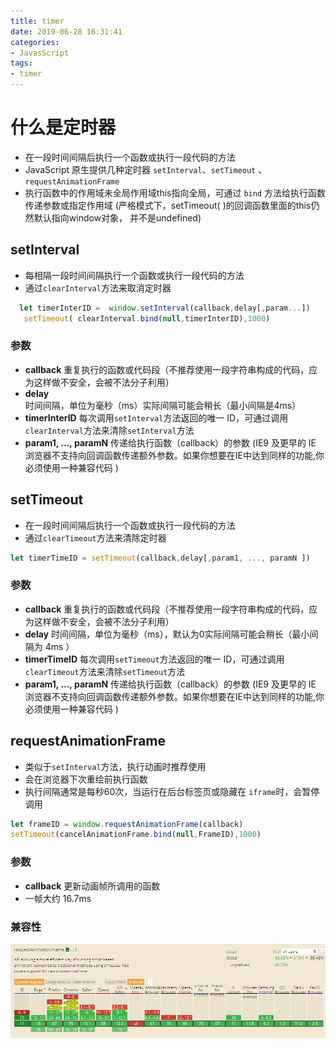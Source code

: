 ```yaml
---
title: timer
date: 2019-06-28 16:31:41
categories:
- JavasScript
tags:
- timer
---
```

# 什么是定时器
- 在一段时间间隔后执行一个函数或执行一段代码的方法
- JavaScript 原生提供几种定时器 `setInterval`、`setTimeout` 、`requestAnimationFrame` 
- 执行函数中的作用域未全局作用域this指向全局，可通过 `bind` 方法给执行函数传递参数或指定作用域 (严格模式下，setTimeout( )的回调函数里面的this仍然默认指向window对象， 并不是undefined)

## setInterval
- 每相隔一段时间间隔执行一个函数或执行一段代码的方法
- 通过`clearInterval`方法来取消定时器
```javascript
  let timerInterID =  window.setInterval(callback,delay[,param...])
   setTimeout( clearInterval.bind(null,timerInterID),1000)
```
### 参数 

- **callback** 重复执行的函数或代码段（不推荐使用一段字符串构成的代码，应为这样做不安全，会被不法分子利用）
- **delay** 时间间隔，单位为毫秒（ms）实际间隔可能会稍长（最小间隔是4ms）
- **timerInterID** 每次调用`setInterval`方法返回的唯一 ID，可通过调用 `clearInterval`方法来清除`setInterval`方法
- **param1, ..., paramN** 传递给执行函数（callback）的参数 (<label>IE9 及更早的 IE 浏览器不支持向回调函数传递额外参数。如果你想要在IE中达到同样的功能,你必须使用一种兼容代码</label> )



## setTimeout
- 在一段时间间隔后执行一个函数或执行一段代码的方法
- 通过`clearTimeout`方法来清除定时器
```javascript
let timerTimeID = setTimeout(callback,delay[,param1, ..., paramN ])
```

### 参数

- **callback** 重复执行的函数或代码段（不推荐使用一段字符串构成的代码，应为这样做不安全，会被不法分子利用）
- **delay** 时间间隔，单位为毫秒（ms），默认为0实际间隔可能会稍长（最小间隔为 4ms ）
- **timerTimeID** 每次调用`setTimeout`方法返回的唯一 ID，可通过调用 `clearTimeout`方法来清除`setTimeout`方法
- **param1, ..., paramN** 传递给执行函数（callback）的参数 (<label>IE9 及更早的 IE 浏览器不支持向回调函数传递额外参数。如果你想要在IE中达到同样的功能,你必须使用一种兼容代码</label> )


## requestAnimationFrame

- 类似于`setInterval`方法，执行动画时推荐使用
- 会在浏览器下次重绘前执行函数
- 执行间隔通常是每秒60次，当运行在后台标签页或隐藏在 `iframe`时，会暂停调用
```javascript
let frameID = window.requestAnimationFrame(callback)
setTimeout(cancelAnimationFrame.bind(null,FrameID),1000)
```
### 参数

- **callback** 更新动画帧所调用的函数
- 一帧大约 16.7ms

### 兼容性
![requestAnimationFrame](/static/img/requestAnimationFrame.png)